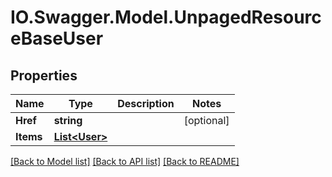 # IO.Swagger.Model.UnpagedResourceBaseUser
## Properties

Name | Type | Description | Notes
------------ | ------------- | ------------- | -------------
**Href** | **string** |  | [optional] 
**Items** | [**List&lt;User&gt;**](User.md) |  | 

[[Back to Model list]](../README.md#documentation-for-models) [[Back to API list]](../README.md#documentation-for-api-endpoints) [[Back to README]](../README.md)

